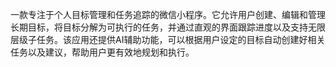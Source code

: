 一款专注于个人目标管理和任务追踪的微信小程序。它允许用户创建、编辑和管理长期目标，将目标分解为可执行的任务，并通过直观的界面跟踪进度以及支持无限层级子任务。该应用还提供AI辅助功能，可以根据用户设定的目标自动创建好相关任务以及建议，帮助用户更有效地规划和执行。

